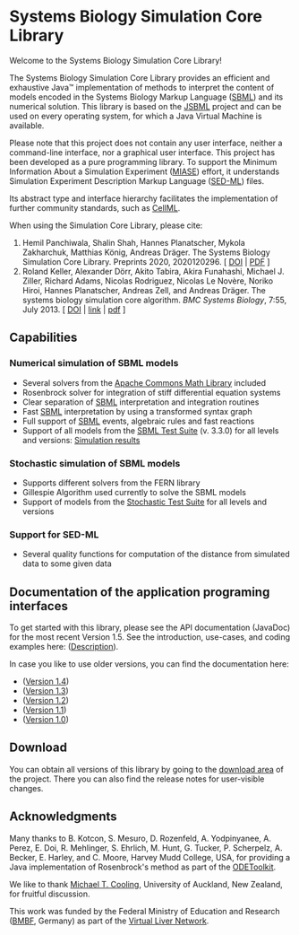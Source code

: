 # Systems Biology Simulation Core Library

Welcome to the Systems Biology Simulation Core Library!

The Systems Biology Simulation Core Library provides an efficient and exhaustive Java™ implementation of methods to interpret the content of models encoded in the Systems Biology Markup Language ([SBML](http://sbml.org)) and its numerical solution. This library is based on the [JSBML](http://sbml.org/Software/JSBML) project and can be used on every operating system, for which a Java Virtual Machine is available.

Please note that this project does not contain any user interface, neither a command-line interface, nor a graphical user interface. This project has been developed as a pure programming library. To support the Minimum Information About a Simulation Experiment ([MIASE](http://biomodels.net/miase/)) effort, it understands Simulation Experiment Description Markup Language ([SED-ML](http://sed-ml.org)) files.

Its abstract type and interface hierarchy facilitates the implementation of further community standards, such as [CellML](http://www.cellml.org).

When using the Simulation Core Library, please cite:
1. Hemil Panchiwala, Shalin Shah, Hannes Planatscher, Mykola Zakharchuk, Matthias König, Andreas Dräger. The Systems Biology Simulation Core Library. Preprints 2020, 2020120296. [ [DOI](https://doi.org/10.20944/preprints202012.0296.v1) | [PDF](https://www.preprints.org/manuscript/202012.0296/v1/download) ]
2. Roland Keller, Alexander Dörr, Akito Tabira, Akira Funahashi, Michael J. Ziller, Richard Adams, Nicolas Rodriguez, Nicolas Le Novère, Noriko Hiroi, Hannes Planatscher, Andreas Zell, and Andreas Dräger. The systems biology simulation core algorithm. *BMC Systems Biology*, 7:55, July 2013. [ [DOI](https://doi.org/10.1186/1752-0509-7-55) | [link](https://bmcsystbiol.biomedcentral.com/articles/10.1186/1752-0509-7-55) | [pdf](https://bmcsystbiol.biomedcentral.com/track/pdf/10.1186/1752-0509-7-55) ]

## Capabilities

### Numerical simulation of SBML models

* Several solvers from the [Apache Commons Math Library](http://commons.apache.org/math/) included
* Rosenbrock solver for integration of stiff differential equation systems
* Clear separation of [SBML](http://sbml.org) interpretation and integration routines
* Fast [SBML](http://sbml.org) interpretation by using a transformed syntax graph
* Full support of [SBML](http://sbml.org) events, algebraic rules and fast reactions
* Support of all models from the [SBML Test Suite](http://sbml.org/Software/SBML_Test_Suite) (v. 3.3.0) for all levels and versions: [Simulation results](http://sbml.org/Facilities/Database/Submission/Details/257)

### Stochastic simulation of SBML models

* Supports different solvers from the FERN library
* Gillespie Algorithm used currently to solve the SBML models
* Support of models from the [Stochastic Test Suite](https://github.com/sbmlteam/sbml-test-suite/tree/master/cases/stochastic) for all levels and versions

### Support for SED-ML

* Several quality functions for computation of the distance from simulated data to some given data

## Documentation of the application programing interfaces

To get started with this library, please see the API documentation (JavaDoc) for the most recent Version 1.5. See the introduction, use-cases, and coding examples here: ([Description](project-reports.html)).

In case you like to use older versions, you can find the documentation here:
* ([Version 1.4](old_javadoc/version_1.4/index.html))
* ([Version 1.3](old_javadoc/version_1.3/index.html))
* ([Version 1.2](old_javadoc/version_1.2/index.html))
* ([Version 1.1](old_javadoc/version_1.1/index.html))
* ([Version 1.0](old_javadoc/version_1.0/index.html))

## Download

You can obtain all versions of this library by going to the [download area](https://github.com/draeger-lab/SBSCL/releases/) of the project.
There you can also find the release notes for user-visible changes.

## Acknowledgments

Many thanks to B. Kotcon, S. Mesuro, D. Rozenfeld, A. Yodpinyanee, A. Perez, E. Doi, R. Mehlinger, S. Ehrlich, M. Hunt, G. Tucker, P. Scherpelz, A. Becker, E. Harley, and C. Moore, Harvey Mudd College, USA, for providing a Java implementation of Rosenbrock's method as part of the [ODEToolkit](http://odetoolkit.hmc.edu).

We like to thank [Michael T. Cooling](http://www.abi.auckland.ac.nz/uoa/mike-cooling/), University of Auckland, New Zealand, for fruitful discussion.

This work was funded by the Federal Ministry of Education and Research ([BMBF](http://www.bmbf.de/en/), Germany) as part of the [Virtual Liver Network](http://www.virtual-liver.de).
